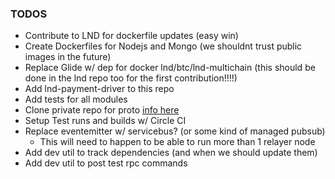 ### TODOS

- Contribute to LND for dockerfile updates (easy win)
- Create Dockerfiles for Nodejs and Mongo (we shouldnt trust public images in the future)
- Replace Glide w/ dep for docker lnd/btc/lnd-multichain (this should be done in the lnd repo too for the first contribution!!!!)
- Add lnd-payment-driver to this repo
- Add tests for all modules
- Clone private repo for proto [info here](https://stackoverflow.com/questions/23391839/clone-private-git-repo-with-dockerfile)
- Setup Test runs and builds w/ Circle CI
- Replace eventemitter w/ servicebus? (or some kind of managed pubsub)
  - This will need to happen to be able to run more than 1 relayer node
- Add dev util to track dependencies (and when we should update them)
- Add dev util to post test rpc commands
